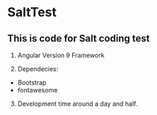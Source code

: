# SaltTest

## This is code for Salt coding test

1. Angular Version 9 Framework

2. Dependecies: 
  - Bootstrap 
  - fontawesome

3. Development time around a day and half.

